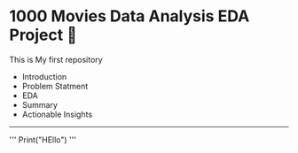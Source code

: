 # 1000 Movies Data Analysis EDA Project 👋

This is My first repository

- Introduction
- Problem Statment
- EDA
- Summary
- Actionable Insights

___

'''
Print("HEllo")
'''
